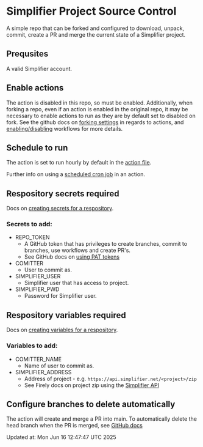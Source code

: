 # Simplifier Project Source Control

A simple repo that can be forked and configured to download, unpack, commit, create a PR and merge the current state of a Simplifier project.  

## Prequsites

A valid Simplifier account.

## Enable actions

The action is disabled in this repo, so must be enabled.  Additionally, when forking a repo, even if an action is enabled in the original repo, it may be necessary to enable actions to run as they are by default set to disabled on fork.  See the github docs on [forking settings](https://docs.github.com/en/repositories/managing-your-repositorys-settings-and-features/enabling-features-for-your-repository/managing-github-actions-settings-for-a-repository#controlling-changes-from-forks-to-workflows-in-public-repositories) in regards to actions, and [enabling/disabling](https://docs.github.com/en/actions/managing-workflow-runs/disabling-and-enabling-a-workflow) workflows for more details.

## Schedule to run

The action is set to run hourly by default in the [action file](.github/workflows/backup.yml#L6).  

Further info on using a [scheduled cron job](https://docs.github.com/en/actions/using-workflows/events-that-trigger-workflows#schedule) in an action.

## Respository secrets required

Docs on [creating secrets for a respository](https://docs.github.com/en/actions/security-guides/encrypted-secrets#creating-encrypted-secrets-for-a-repository).

### Secrets to add:

* REPO_TOKEN  
  * A GitHub token that has privileges to create branches, commit to branches, use workflows and create PR's.  
  * See GitHub docs on [using PAT tokens](https://docs.github.com/en/authentication/keeping-your-account-and-data-secure/managing-your-personal-access-tokens)
* COMITTER  
  * User to commit as.  
* SIMPLIFIER_USER  
  * Simplifier user that has access to project.  
* SIMPLIFIER_PWD  
  * Password for Simplifier user.

## Respository variables required

Docs on [creating variables for a respository](https://docs.github.com/en/actions/learn-github-actions/variables#creating-configuration-variables-for-a-repository).

### Variables to add:

* COMITTER_NAME
  * Name of user to commit as.
* SIMPLIFIER_ADDRESS
  * Address of project - e.g. `https://api.simplifier.net/<project>/zip`
  * See Firely docs on project zip using the [Simplifier API](https://docs.fire.ly/projects/Simplifier/features/api.html#project-zip-api)

## Configure branches to delete automatically

The action will create and merge a PR into main.  To automatically delete the head branch when the PR is merged, see [GitHub docs](https://docs.github.com/en/repositories/configuring-branches-and-merges-in-your-repository/configuring-pull-request-merges/managing-the-automatic-deletion-of-branches) 

Updated at: Mon Jun 16 12:47:47 UTC 2025
